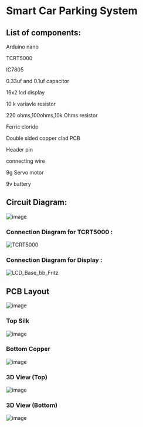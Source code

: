 # Smart Car Parking System


## List of components:

Arduino nano

TCRT5000

IC7805

0.33uf and 0.1uf capacitor

16x2 lcd display

10 k variavle resistor

220 ohms,100ohms,10k Ohms resistor

Ferric cloride

Double sided copper clad PCB

Header pin

connecting wire

9g Servo motor

9v battery

## Circuit Diagram:

![image](https://user-images.githubusercontent.com/47665581/197776043-1abfb0f5-639a-4626-8f88-529b8e315edc.png)

### Connection Diagram for TCRT5000 :
![TCRT5000](https://user-images.githubusercontent.com/47665581/197775692-7600826a-af81-4f28-b214-e97370796fcc.jpg)

### Connection Diagram for Display :
![LCD_Base_bb_Fritz](https://user-images.githubusercontent.com/47665581/197776550-3a56a96d-b34f-4f5f-909a-16cf21b710e9.png)

## PCB Layout

![image](https://user-images.githubusercontent.com/47665581/197777098-7a70c254-b88b-4227-907b-a43c1cbf1a55.png)

### Top Silk

![image](https://user-images.githubusercontent.com/47665581/197777579-aeb44cee-e945-40ad-9dc6-bef2c3002a3b.png)

### Bottom Copper

![image](https://user-images.githubusercontent.com/47665581/197781117-cb3a512c-04dd-4209-95f3-fc036dbfd843.png)

### 3D View (Top)

![image](https://user-images.githubusercontent.com/47665581/197781321-8204ee80-c1dc-40d7-bc80-b594e45766d7.png)

### 3D View (Bottom)

![image](https://user-images.githubusercontent.com/47665581/197781559-5e675eae-c53f-429b-996f-7f228f387d48.png)




